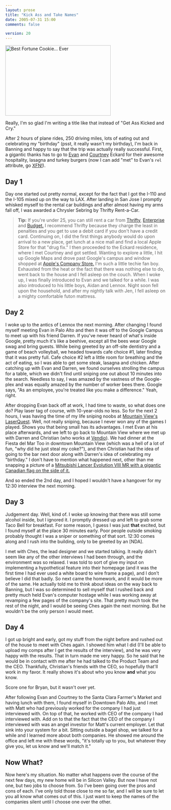 ```yaml
---
layout: prose
title: "Kick Ass and Take Names"
date: 2005-07-31 15:00
comments: false

version: 20
---
```


[<img src="http://photos23.flickr.com/30118241_35fc4ae248_b.jpg" width="330" height="220" alt="Best Fortune Cookie... Ever" />][1]

Really, I'm so glad I'm writing a title like that instead of "Get Ass Kicked and Cry."

After 2 hours of plane rides, 250 driving miles, lots of eating out and celebrating my "birthday" (psst, it really wasn't my birthday), I'm back in Banning and happy to say that the trip was actually really successful. First, a gigantic thanks has to go to [Evan][2] and [Courtney][3] Eckard for their awesome hospitality, lasagna and turkey burgers (now I can add "met" to Evan's `rel` attribute, go [XFN!][4]).

## Day 1

Day one started out pretty normal, except for the fact that I got the I-110 and the I-105 mixed up on the way to LAX. After landing in San Jose I promptly whisked myself to the rental car buildings and after almost having my arms fall off, I was awarded a Chrysler Sebring by Thrifty Rent-a-Car.

> **Tip:** If you're under 25, you can still rent a car from [Thrifty][5], [Enterprise][6] and [Budget.][7] I recommend Thrifty because they charge the least in penalties and you get to use a debit card if you don't have a credit card.
Continuing on, I did the first things anybody would do upon arrival to a new place, get lunch at a nice mall and find a local Apple Store for that "drug fix." I then proceeded to the Eckard residence, where I met Courtney and got settled. Wanting to explore a little, I hit up Google Maps and drove past Google's campus and window shopped at [Apple's Company Store.][8] I'm such a little techie fan boy. Exhausted from the heat or the fact that there was nothing else to do, went back to the house and I fell asleep on the couch. When I woke up, I was finally introduced to Evan and we talked for a while. I was also introduced to his little boys, Aidan and Lennox. Night soon fell upon the household, and after my nightly talk with Jen, I fell asleep on a mighty comfortable futon mattress.

## Day 2

I woke up to the antics of Lennox the next morning. After changing I found myself meeting Evan in Palo Alto and then it was off to the Google Campus to meet up with his friend Darren. If you've never heard of what's inside Google, pretty much it's like a beehive, except all the bees wear Google swag and bring guests. While being greeted by an off-site dentistry and a game of beach volleyball, we headed towards cafe choice #1, later finding that it was pretty full. Cafe choice #2 left a little room for breathing and the act of eating, so I was able to get some steak, lasagna and chicken. After catching up with Evan and Darren, we found ourselves strolling the campus for a table, which we didn't find until sniping one out about 10 minutes into the search. Needless to say, I was amazed by the vastness of the Google-plex and was equally amazed by the number of worker bees there. Google says, "As an employee, you're treated like you make a difference." Yeah, right.

After dropping Evan back off at work, I had time to waste, so what does one do? Play laser tag of course, with 10-year-olds no less. So for the next 2 hours, I was having the time of my life sniping noobs at [Mountain View's][9] [LaserQuest][10]. Well, not really sniping, because I never won any of the games I played. Shows you that being small has its advantages. I met Evan at his place afterwards, and we left to go back to Mountain View where we met up with Darren and Christian (who works at [Vendio][11]). We had dinner at the Fiesta del Mar Too in downtown Mountain View (which was a hell of a lot of fun, "why did he just steal my coke?"), and then Christian had the idea of going to the bar next door along with Darren's idea of celebrating my "birthday." I don't have to mention what happened next, other than me snapping a picture of a [Mitsubishi Lancer Evolution VIII MR with a gigantic Canadian flag on the side of it.][12]

And so ended the 2nd day, and I hoped I wouldn't have a hangover for my 12:30 interview the next morning.

## Day 3

Judgement day. Well, kind of. I woke up knowing that there was still some alcohol inside, but I ignored it. I promptly dressed up and left to grab some Taco Bell for breakfast. For some reason, I guess I was just **that** excited, but I found myself at the place 30 minutes early. Poor people outside smoking probably thought I was a sniper or something of that sort. 12:30 comes along and I rush into the building, only to be greeted by an [NDA].

I met with Ches, the lead designer and we started talking. It really didn't seem like any of the other interviews I had been through, and the environment was so relaxed. I was told to sort of give my input on implementing a hypothetical feature into their homepage (and it was the first time I had ever used a white board to wire frame a page), and I don't believe I did that badly. So next came the homework, and it would be more of the same. He actually told me to think about ideas on the way back to Banning, but I was so determined to sell myself that I rushed back and pretty much held Evan's computer hostage while I was working away at revamping a few pages of the company's site. That pretty much took the rest of the night, and I would be seeing Ches again the next morning. But he wouldn't be the only person I would meet.

## Day 4

I got up bright and early, got my stuff from the night before and rushed out of the house to meet with Ches again. I showed him what I did (I'll be able to upload my comps after I get the results of the interview), and he was very happy with the results. That in turn made me very happy. So he said that he would be in contact with me after he had talked to the Product Team and the CEO. Thankfully, Christian's friends with the CEO, so hopefully that'll work in my favor. It really shows it's about who you know **and** what you know.

Score one for Bryan, but it wasn't over yet.

After following Evan and Courtney to the Santa Clara Farmer's Market and having lunch with them, I found myself in Downtown Palo Alto, and I met with Matt who had previously worked for the company I had just interviewed with. On top of that, he worked with CEO of the company I had interviewed with. Add on to that the fact that the CEO of the company I interviewed with was an angel investor for Matt's current employer. Let that sink into your system for a bit. Sitting outside a bagel shop, we talked for a while and I learned more about both companies. He showed me around the office and left me with these words, "it's totally up to you, but whatever they give you, let us know and we'll match it."

## Now What?

Now here's my situation. No matter what happens over the course of the next few days, my new home will be in Silicon Valley. But now I have not one, but two jobs to choose from. So I've been going over the pros and cons of each. I've only told those close to me so far, and I will be sure to let you all know what comes out of this. I just want to keep the names of the companies silent until I choose one over the other.

[1]: http://www.flickr.com/photos/avalonstar/30118241/
[2]: http://www.viatrax.net/
[3]: http://www.mooshoopork.net/
[4]: http://gmpg.org/xfn/
[5]: http://www.thrifty.com
[6]: http://www.enterprise.com
[7]: http://www.budget.com
[8]: http://www.flickr.com/photos/avalonstar/30118535/
[9]: http://flickr.com/photos/avalonstar/30117989/
[10]: http://www.laserquest.com/
[11]: http://www.vendio.com/
[12]: http://flickr.com/photos/avalonstar/30118087/
